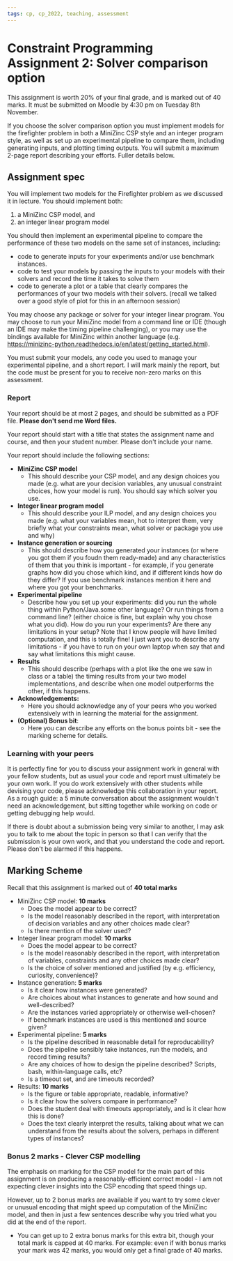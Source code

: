 ```yaml
---
tags: cp, cp_2022, teaching, assessment
---
```


# Constraint Programming Assignment 2: Solver comparison option

This assignment is worth 20% of your final grade, and is marked out of 40 marks.  It must be submitted on Moodle by 4:30 pm on Tuesday 8th November.  

If you choose the solver comparison option you must implement models for the firefighter problem in both a MiniZinc CSP style and an integer program style, as well as set up an experimental pipeline to compare them, including generating inputs, and plotting timing outputs.  You will submit a maximum 2-page report describing your efforts. Fuller details below.  

## Assignment spec
You will implement two models for the Firefighter problem as we discussed it in lecture.  You should implement both:
1. a MiniZinc CSP model, and 
2. an integer linear program model

You should then implement an experimental pipeline to compare the performance of these two models on the same set of instances, including:
- code to generate inputs for your experiments and/or use benchmark instances.
- code to test your models by passing the inputs to your models with their solvers and record the time it takes to solve them
- code to generate a plot or a table that clearly compares the performances of your two models with their solvers.  (recall we talked over a good style of plot for this in an afternoon session)

You may choose any package or solver for your integer linear program.  You may choose to run your MiniZinc model from a command line or IDE (though an IDE may make the timing pipeline challenging), or you may use the bindings available for MiniZinc within another language (e.g. https://minizinc-python.readthedocs.io/en/latest/getting_started.html).  

You must submit your models, any code you used to manage your experimental pipeline, and a short report.  I will mark mainly the report, but the code must be present for you to receive non-zero marks on this assessment. 


### Report
Your report should be at most 2 pages, and should be submitted as a PDF file.  **Please don't send me Word files.**  

Your report should start with a title that states the assignment name and course, and then your student number.  Please don't include your name.  

Your report should include the following sections:
- **MiniZinc CSP model**
    - This should describe your CSP model, and any design choices you made (e.g. what are your decision variables, any unusual constraint choices, how your model is run).  You should say which solver you use. 
- **Integer linear program model**
    - This should describe your ILP model, and any design choices you made (e.g. what your variables mean, hot to interpret them, very briefly what your constraints mean, what solver or package you use and why)
- **Instance generation or sourcing**
    - This should describe how you generated your instances (or where you got them if you foudn them ready-made) and any characteristics of them that you think is important - for example, if you generate graphs how did you chose which kind, and if different kinds how do they differ?  If you use benchmark instances mention it here and where you got your benchmarks.  
- **Experimental pipeline**
    - Describe how you set up your experiments: did you run the whole thing within Python/Java.some other language?  Or run things from a command line?  (either choice is fine, but explain why you chose what you did).  How do you run your experiments? Are there any limitations in your setup? Note that I know people will have limited computation, and this is totally fine!  I just want you to describe any limitations - if you have to run on your own laptop when say that and say what limitations this might cause.
- **Results**
    - This should describe (perhaps with a plot like the one we saw in class or a table) the timing results from your two model implementations, and describe when one model outperforms the other, if this happens.  
- **Acknowledgements:**
    - Here you should acknowledge any of your peers who you worked extensively with in learning the material for the assignment.  
- **(Optional) Bonus bit**:
    - Here you can describe any efforts on the bonus points bit - see the marking scheme for details. 


### Learning with your peers
It is perfectly fine for you to discuss your assignment work in general with your fellow students, but as usual your code and report must ultimately be your own work.  If you do work extensively with other students while devising your code, please acknowledge this collaboration in your report.  As a rough guide: a 5 minute conversation about the assignment wouldn't need an acknowledgement, but sitting together while working on code or getting debugging help would. 

If there is doubt about a submission being very similar to another, I may ask you to talk to me about the topic in person so that I can verify that the submission is your own work, and that you understand the code and report.  Please don't be alarmed if this happens.  


## Marking Scheme
Recall that this assignment is marked out of **40 total marks**
- MiniZinc CSP model: **10 marks**
    - Does the model appear to be correct?
    - Is the model reasonably described in the report, with interpretation of decision variables and any other choices made clear?
    - Is there mention of the solver used?
- Integer linear program model: **10 marks**
    - Does the model appear to be correct?
    - Is the model reasonably described in the report, with interpretation of variables, constraints and any other choices made clear?
    - Is the choice of solver mentioned and justified (by e.g. efficiency, curiosity, convenience)?
- Instance generation: **5 marks**
    - Is it clear how instances were generated?
    - Are choices about what instances to generate and how sound and well-described?
    - Are the instances varied appropriately or otherwise well-chosen?
    - If benchmark instances are used is this mentioned and source given?
- Experimental pipeline: **5 marks**
    - Is the pipeline described in reasonable detail for reproducability?
    - Does the pipeline sensibly take instances, run the models, and record timing results?
    - Are any choices of how to design the pipeline described?  Scripts, bash, within-language calls, etc?
    - Is a timeout set, and are timeouts recorded?
- Results: **10 marks**
    - Is the figure or table appropriate, readable, informative?
    - Is it clear how the solvers compare in performance?
    - Does the student deal with timeouts appropriately, and is it clear how this is done?
    - Does the text clearly interpret the results, talking about what we can understand from the results about the solvers, perhaps in different types of instances?

### Bonus 2 marks - Clever CSP modelling
The emphasis on marking for the CSP model for the main part of this assignment is on producing a reasonably-efficient correct model - I am not expecting clever insights into the CSP encoding that speed things up.  

However, up to 2 bonus marks are available if you want to try some clever or unusual encoding that might speed up computation of the MiniZinc model, and then in just a few sentences describe why you tried what you did at the end of the report.  
- You can get up to 2 extra bonus marks for this extra bit, though your total mark is capped at 40 marks.  For example: even if with bonus marks your mark was 42 marks, you would only get a final grade of 40 marks.
